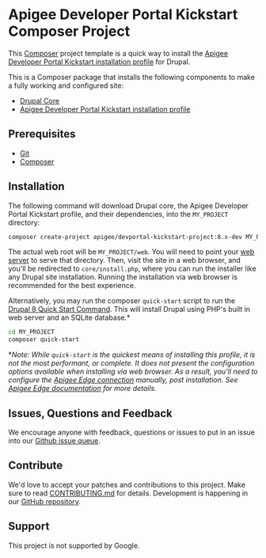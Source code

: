 # Apigee Developer Portal Kickstart Composer Project

This [Composer](https://getcomposer.org) project template is a quick way to install the [Apigee Developer Portal Kickstart installation profile](https://www.drupal.org/project/apigee_devportal_kickstart) for Drupal.

This is a Composer package that installs the following components to make a fully working and configured site:

* [Drupal Core](https://www.drupal.org)
* [Apigee Developer Portal Kickstart installation profile](https://www.drupal.org/project/apigee_devportal_kickstart)

## Prerequisites

* [Git](https://git-scm.com)
* [Composer](https://getcomposer.org)

## Installation

The following command will download Drupal core, the Apigee Developer Portal Kickstart profile, and their dependencies, into the `MY_PROJECT` directory:

```sh
composer create-project apigee/devportal-kickstart-project:8.x-dev MY_PROJECT --no-interaction
```

The actual web root will be `MY_PROJECT/web`. You will need to point your [web server](https://www.drupal.org/docs/develop/local-server-setup) to serve that directory. Then, visit the site in a web browser, and you'll be redirected to `core/install.php`, where you can run the installer like any Drupal site installation. Running the installation via web browser is recommended for the best experience.

Alternatively, you may run the composer `quick-start` script to run the [Drupal 8 Quick Start Command](https://www.drupal.org/docs/8/install/drupal-8-quick-start-command). This will install Drupal using PHP's built in web server and an SQLite database.*

```sh
cd MY_PROJECT
composer quick-start
```

**Note: While `quick-start` is the quickest means of installing this profile, it is not the most performant, or complete. It does not present the configuration options available when installing via web browser. As a result, you'll need to configure the [Apigee Edge connection](https://www.drupal.org/docs/8/modules/apigee-edge/configure-the-connection-to-apigee-edge) manually, post installation. See [Apigee Edge documentation](https://www.drupal.org/docs/8/modules/apigee-edge) for more details.*

## Issues, Questions and Feedback

We encourage anyone with feedback, questions or issues to put in an issue into our [Github issue queue](https://github.com/apigee/devportal-kickstart-project-composer/issues).

## Contribute

We'd love to accept your patches and contributions to this project. Make sure to read [CONTRIBUTING.md](CONTRIBUTING.md) for details. Development is happening in our [GitHub repository](https://github.com/apigee/devportal-kickstart-project-composer).

## Support

This project is not supported by Google.
